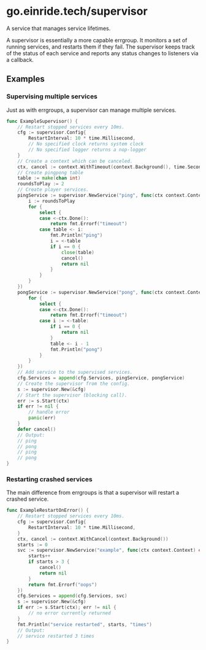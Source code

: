 # go.einride.tech/supervisor

A service that manages service lifetimes.

A supervisor is essentially a more capable errgroup. It monitors a set
of running services, and restarts them if they fail.
The supervisor keeps track of the status of each service and reports any
status changes to listeners via a callback.

## Examples

### Supervising multiple services

Just as with errgroups, a supervisor can manage multiple services.

```go
func ExampleSupervisor() {
	// Restart stopped services every 10ms.
	cfg := supervisor.Config{
		RestartInterval: 10 * time.Millisecond,
		// No specified clock returns system clock
		// No specified logger returns a nop-logger
	}
	// Create a context which can be canceled.
	ctx, cancel := context.WithTimeout(context.Background(), time.Second)
	// Create pingpong table
	table := make(chan int)
	roundsToPlay := 2
	// Create player services.
	pingService := supervisor.NewService("ping", func(ctx context.Context) error {
		i := roundsToPlay
		for {
			select {
			case <-ctx.Done():
				return fmt.Errorf("timeout")
			case table <- i:
				fmt.Println("ping")
				i = <-table
				if i == 0 {
					close(table)
					cancel()
					return nil
				}
			}
		}
	})
	pongService := supervisor.NewService("pong", func(ctx context.Context) error {
		for {
			select {
			case <-ctx.Done():
				return fmt.Errorf("timeout")
			case i := <-table:
				if i == 0 {
					return nil
				}
				table <- i - 1
				fmt.Println("pong")
			}
		}
	})
	// Add service to the supervised services.
	cfg.Services = append(cfg.Services, pingService, pongService)
	// Create the supervisor from the config.
	s := supervisor.New(&cfg)
	// Start the supervisor (blocking call).
	err := s.Start(ctx)
	if err != nil {
		// handle error
		panic(err)
	}
	defer cancel()
	// Output:
	// ping
	// pong
	// ping
	// pong
}
```

### Restarting crashed services

The main difference from errgroups is that a supervisor will restart a crashed service.

```go
func ExampleRestartOnError() {
	// Restart stopped services every 10ms.
	cfg := supervisor.Config{
		RestartInterval: 10 * time.Millisecond,
	}
	ctx, cancel := context.WithCancel(context.Background())
	starts := 0
	svc := supervisor.NewService("example", func(ctx context.Context) error {
		starts++
		if starts > 3 {
			cancel()
			return nil
		}
		return fmt.Errorf("oops")
	})
	cfg.Services = append(cfg.Services, svc)
	s := supervisor.New(&cfg)
	if err := s.Start(ctx); err != nil {
        // no error currently returned
	}
	fmt.Println("service restarted", starts, "times")
	// Output:
	// service restarted 3 times
}
```
